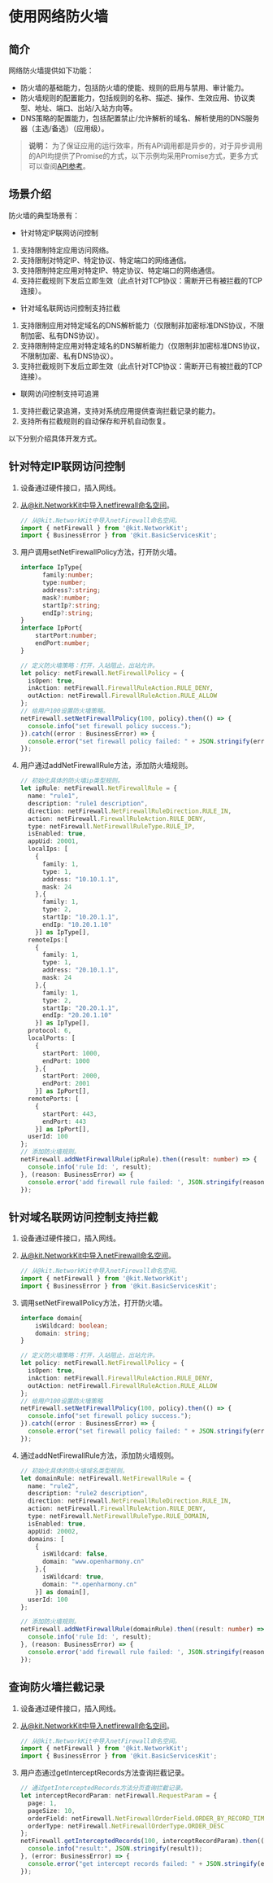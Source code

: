 # 使用网络防火墙
<!--Kit: Network Kit-->
<!--Subsystem: Communication-->
<!--Owner: @wmyao_mm-->
<!--SE: @guo-min_net-->
<!--TSE: @tongxilin-->

## 简介

网络防火墙提供如下功能：
- 防火墙的基础能力，包括防火墙的使能、规则的启用与禁用、审计能力。
- 防火墙规则的配置能力，包括规则的名称、描述、操作、生效应用、协议类型、地址、端口、出站/入站方向等。
- DNS策略的配置能力，包括配置禁止/允许解析的域名、解析使用的DNS服务器（主选/备选）（应用级）。

> **说明：**
> 为了保证应用的运行效率，所有API调用都是异步的，对于异步调用的API均提供了Promise的方式，以下示例均采用Promise方式，更多方式可以查阅[API参考](../reference/apis-network-kit/js-apis-net-netfirewall.md)。

## 场景介绍

防火墙的典型场景有：
- 针对特定IP联网访问控制
1. 支持限制特定应用访问网络。
2. 支持限制对特定IP、特定协议、特定端口的网络通信。
3. 支持限制特定应用对特定IP、特定协议、特定端口的网络通信。
4. 支持拦截规则下发后立即生效（此点针对TCP协议：需断开已有被拦截的TCP连接）。
- 针对域名联网访问控制支持拦截
1. 支持限制应用对特定域名的DNS解析能力（仅限制非加密标准DNS协议，不限制加密、私有DNS协议）。
2. 支持限制特定应用对特定域名的DNS解析能力（仅限制非加密标准DNS协议，不限制加密、私有DNS协议）。
3. 支持拦截规则下发后立即生效（此点针对TCP协议：需断开已有被拦截的TCP连接）。
<!--Del-->
- 联网访问控制支持可追溯
1. 支持拦截记录追溯，支持对系统应用提供查询拦截记录的能力。
2. 支持所有拦截规则的自动保存和开机自动恢复。
<!--DelEnd-->

以下分别介绍具体开发方式。

## 针对特定IP联网访问控制

1. 设备通过硬件接口，插入网线。
2. 从@kit.NetworkKit中导入netfirewall命名空间。

    ```ts
    // 从@kit.NetworkKit中导入netFirewall命名空间。
    import { netFirewall } from '@kit.NetworkKit';
    import { BusinessError } from '@kit.BasicServicesKit';
    ```

3. 用户调用setNetFirewallPolicy方法，打开防火墙。

    ```ts
    interface IpType{
          family:number;
          type:number;
          address?:string;
          mask?:number;
          startIp?:string;
          endIp?:string;
    }
    interface IpPort{
        startPort:number;
        endPort:number;
    }

    // 定义防火墙策略：打开，入站阻止，出站允许。
    let policy: netFirewall.NetFirewallPolicy = {
      isOpen: true,
      inAction: netFirewall.FirewallRuleAction.RULE_DENY,
      outAction: netFirewall.FirewallRuleAction.RULE_ALLOW
    };
    // 给用户100设置防火墙策略。
    netFirewall.setNetFirewallPolicy(100, policy).then(() => {
      console.info("set firewall policy success.");
    }).catch((error : BusinessError) => {
      console.error("set firewall policy failed: " + JSON.stringify(error));
    });
    ```

4. 用户通过addNetFirewallRule方法，添加防火墙规则。

    ```ts
    // 初始化具体的防火墙ip类型规则。
    let ipRule: netFirewall.NetFirewallRule = {
      name: "rule1",
      description: "rule1 description",
      direction: netFirewall.NetFirewallRuleDirection.RULE_IN,
      action: netFirewall.FirewallRuleAction.RULE_DENY,
      type: netFirewall.NetFirewallRuleType.RULE_IP,
      isEnabled: true,
      appUid: 20001,
      localIps: [
        {
          family: 1,
          type: 1,
          address: "10.10.1.1",
          mask: 24
        },{
          family: 1,
          type: 2,
          startIp: "10.20.1.1",
          endIp: "10.20.1.10"
        }] as IpType[],
      remoteIps:[
        {
          family: 1,
          type: 1,
          address: "20.10.1.1",
          mask: 24
        },{
          family: 1,
          type: 2,
          startIp: "20.20.1.1",
          endIp: "20.20.1.10"
        }] as IpType[],
      protocol: 6,
      localPorts: [
        {
          startPort: 1000,
          endPort: 1000
        },{
          startPort: 2000,
          endPort: 2001
        }] as IpPort[],
      remotePorts: [
        {
          startPort: 443,
          endPort: 443
        }] as IpPort[],
      userId: 100
    };
    // 添加防火墙规则。
    netFirewall.addNetFirewallRule(ipRule).then((result: number) => {
      console.info('rule Id: ', result);
    }, (reason: BusinessError) => {
      console.error('add firewall rule failed: ', JSON.stringify(reason));
    });
    ```

## 针对域名联网访问控制支持拦截

1. 设备通过硬件接口，插入网线。
2. 从@kit.NetworkKit中导入netFirewall命名空间。

    ```ts
    // 从@kit.NetworkKit中导入netFirewall命名空间。
    import { netFirewall } from '@kit.NetworkKit';
    import { BusinessError } from '@kit.BasicServicesKit';
    ```

3. 调用setNetFirewallPolicy方法，打开防火墙。

    ```ts
    interface domain{
        isWildcard: boolean;
        domain: string;
    }

    // 定义防火墙策略：打开，入站阻止，出站允许。
    let policy: netFirewall.NetFirewallPolicy = {
      isOpen: true,
      inAction: netFirewall.FirewallRuleAction.RULE_DENY,
      outAction: netFirewall.FirewallRuleAction.RULE_ALLOW
    };
    // 给用户100设置防火墙策略
    netFirewall.setNetFirewallPolicy(100, policy).then(() => {
      console.info("set firewall policy success.");
    }).catch((error : BusinessError) => {
      console.error("set firewall policy failed: " + JSON.stringify(error));
    });
    ```

4. 通过addNetFirewallRule方法，添加防火墙规则。

    ```ts
    // 初始化具体的防火墙域名类型规则。
    let domainRule: netFirewall.NetFirewallRule = {
      name: "rule2",
      description: "rule2 description",
      direction: netFirewall.NetFirewallRuleDirection.RULE_IN,
      action: netFirewall.FirewallRuleAction.RULE_DENY,
      type: netFirewall.NetFirewallRuleType.RULE_DOMAIN,
      isEnabled: true,
      appUid: 20002,
      domains: [
        {
          isWildcard: false,
          domain: "www.openharmony.cn"
        },{
          isWildcard: true,
          domain: "*.openharmony.cn"
        }] as domain[],
      userId: 100
    };

    // 添加防火墙规则。
    netFirewall.addNetFirewallRule(domainRule).then((result: number) => {
      console.info('rule Id: ', result);
    }, (reason: BusinessError) => {
      console.error('add firewall rule failed: ', JSON.stringify(reason));
    });
    ```

<!--Del-->
## 查询防火墙拦截记录

1. 设备通过硬件接口，插入网线。
2. 从@kit.NetworkKit中导入netfirewall命名空间。

    ```ts
    // 从@kit.NetworkKit中导入netFirewall命名空间。
    import { netFirewall } from '@kit.NetworkKit';
    import { BusinessError } from '@kit.BasicServicesKit';
    ```

3. 用户态通过getInterceptRecords方法查询拦截记录。

    ```ts
    // 通过getInterceptedRecords方法分页查询拦截记录。
    let interceptRecordParam: netFirewall.RequestParam = {
      page: 1,
      pageSize: 10,
      orderField: netFirewall.NetFirewallOrderField.ORDER_BY_RECORD_TIME,
      orderType: netFirewall.NetFirewallOrderType.ORDER_DESC
    };
    netFirewall.getInterceptedRecords(100, interceptRecordParam).then((result: netFirewall.InterceptedRecordPage) => {
      console.info("result:", JSON.stringify(result));
    }, (error: BusinessError) => {
      console.error("get intercept records failed: " + JSON.stringify(error));
    });
    ```
<!--DelEnd-->
